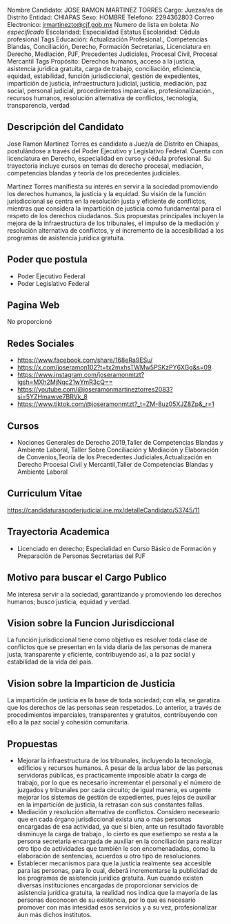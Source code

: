 Nombre Candidato: JOSE RAMON MARTINEZ TORRES
Cargo: Juezas/es de Distrito
Entidad: CHIAPAS
Sexo: HOMBRE
Telefono: 2294362803
Correo Electronico: jrmartinezto@cjf.gob.mx
Numero de lista en boleta: *No especificado*
Escolaridad: Especialidad
Estatus Escolaridad: Cédula profesional
Tags Educación: Actualización Profesional., Competencias Blandas, Conciliación, Derecho, Formación Secretarias, Licenciatura en Derecho, Mediación, PJF, Precedentes Judiciales, Procesal Civil, Procesal Mercantil
Tags Propósito: Derechos humanos, acceso a la justicia, asistencia jurídica gratuita, carga de trabajo, conciliación, eficiencia, equidad, estabilidad, función jurisdiccional, gestión de expedientes, impartición de justicia, infraestructura judicial, justicia, mediación, paz social, personal judicial, procedimientos imparciales, profesionalización., recursos humanos, resolución alternativa de conflictos, tecnología, transparencia, verdad


## Descripción del Candidato 

Jose Ramon Martinez Torres es candidato a Juez/a de Distrito en Chiapas, postulándose a través del Poder Ejecutivo y Legislativo Federal. Cuenta con licenciatura en Derecho, especialidad en curso y cédula profesional. Su trayectoria incluye cursos en temas de derecho procesal, mediación, competencias blandas y teoría de los precedentes judiciales. 

Martinez Torres manifiesta su interés en servir a la sociedad promoviendo los derechos humanos, la justicia y la equidad. Su visión de la función jurisdiccional se centra en la resolución justa y eficiente de conflictos, mientras que considera la impartición de justicia como fundamental para el respeto de los derechos ciudadanos. Sus propuestas principales incluyen la mejora de la infraestructura de los tribunales, el impulso de la mediación y resolución alternativa de conflictos, y el incremento de la accesibilidad a los programas de asistencia jurídica gratuita.


## Poder que postula

- Poder Ejecutivo Federal
- Poder Legislativo Federal


## Pagina Web

No proporcionó


## Redes Sociales

- https://www.facebook.com/share/168eRa9ESu/
- https://x.com/joseramon102?t=tx2mxhsTWMw5PSKzPY6XGg&s=09
- https://www.instagram.com/joseramonmtzt?igsh=MXh2MjNqc21wYmR3cQ==
- https://youtube.com/@joseramonmartineztorres2083?si=5YZHmawve7BRVk_8
- https://www.tiktok.com/@joseramonmtzt?_t=ZM-8uz05XJZ8Zp&_r=1


## Cursos

- Nociones Generales de Derecho 2019,Taller de Competencias Blandas y Ambiente Laboral, Taller Sobre Conciliación y Mediación y Elaboración de Convenios,Teoría de los Precedentes Judiciales,Actualización en Derecho Procesal Civil y Mercantil,Taller de Competencias Blandas y Ambiente Laboral


## Curriculum Vitae

https://candidaturaspoderjudicial.ine.mx/detalleCandidato/53745/11


## Trayectoria Academica

- Licenciado en derecho; Especialidad en Curso Básico de Formación y Preparación de Personas Secretarias del PJF


## Motivo para buscar el Cargo Publico

Me interesa servir a la sociedad, garantizando y promoviendo los derechos humanos; busco justicia, equidad y verdad.


## Vision sobre la Funcion Jurisdiccional

La función jurisdiccional tiene como objetivo es resolver toda clase de conflictos que se presentan en la vida diaria de las personas de manera justa, transparente y eficiente, contribuyendo así, a la paz social y estabilidad de la vida del país.


## Vision sobre la Imparticion de Justicia

La impartición de justicia es la base de toda sociedad; con ella, se garatiza que los derechos de las personas sean respetados. Lo anterior, a través de procedimientos imparciales, transparentes y gratuitos, contribuyendo con ello a la paz social y cohesión comunitaria.


## Propuestas

- Mejorar la infraestructura de los tribunales, incluyendo la tecnología, edificios y recursos humanos. A pesar de la ardua labor de las personas servidoras públicas, es practicamente imposible abatir la carga de trabajo, por lo que es necesario incrementar el personal y el número de juzgados y tribunales por cada circuito; de igual manera, es urgente mejorar los sistemas de gestión de expedientes, pues lejos de auxiliar en la impartición de justicia, la retrasan con sus constantes fallas.
- Mediación y resolución alternativa de conflictos. Considero neceseario que en cada órgano jurisdiccional exista una o más personas encargadas de esa actividad, ya que si bien, ante un resultado favorable disminuye la carga de trabajo , lo cierto es que esetiempo se resta a la persona secretaria encargada de auxiliar en la conciliación para realizar otro tipo de actividades que también le son encomenadadas, como la elaboración de sentencias, acuerdos u otro tipo de resoluciones.
- Establecer mecanismos para que la justicia realmente sea accesible para las personas, para lo cual, deberá incrementarse la publicidad de los programas de asistencia jurídica gratuita. Aun cuando existen diversas instituciones encargadas de proporcionar servicios de asistencia jurídica gratuita, la realidad nos indica que la mayoría de las personas deconocen de su existencia, por lo que es necesario promover con más intesidad esos servicios y a su vez, profesionalizar áun más dichos institutos.

